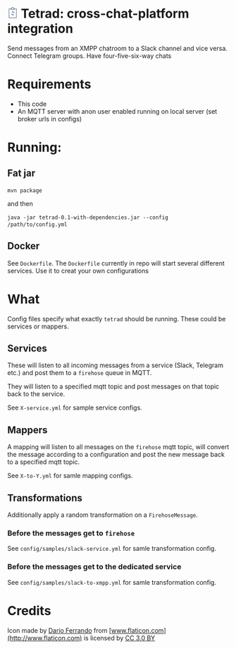 # ![](./icon.png) Tetrad: cross-chat-platform integration

Send messages from an XMPP chatroom to a Slack channel and vice versa. 
Connect Telegram groups. Have four-five-six-way chats

# Requirements

- This code
- An MQTT server with anon user enabled running on local server (set 
broker urls in configs)

# Running:

## Fat jar

```
mvn package
```
and then
```
java -jar tetrad-0.1-with-dependencies.jar --config /path/to/config.yml
```

## Docker

See `Dockerfile`. The `Dockerfile` currently in repo will start several
different services. Use it to creat your own configurations

# What

Config files specify what exactly `tetrad` should be running. These could be
services or mappers.

## Services

These will listen to all incoming messages from a service (Slack, 
Telegram etc.) and post them to a `firehose` queue in MQTT.

They will listen to a specified mqtt topic and post messages on that 
topic back to the service.

See `X-service.yml` for sample service configs.

## Mappers

A mapping will listen to all messages on the `firehose` mqtt topic, will
convert the message according to a configuration and post the new message
back to a specified mqtt topic.

See `X-to-Y.yml` for samle mapping configs.

## Transformations

Additionally apply a random transformation on a `FirehoseMessage`.

### Before the messages get to `firehose`
See `config/samples/slack-service.yml` for samle transformation config.

### Before the messages get to the dedicated service
See `config/samples/slack-to-xmpp.yml` for samle transformation config.

# Credits

Icon made by [Dario Ferrando](http://www.flaticon.com/authors/dario-ferrando)
from [www.flaticon.com](http://www.flaticon.com) is licensed by
[CC 3.0 BY](http://creativecommons.org/licenses/by/3.0/)
